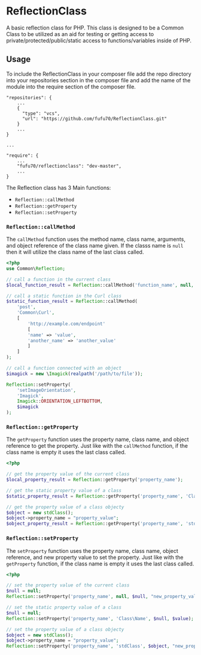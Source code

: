 # ReflectionClass

A basic reflection class for PHP. This class is designed to be a Common Class to be utilized as an aid for testing or getting access to private/protected/public/static access to functions/variables inside of PHP.

## Usage

To include the ReflectionClass in your composer file add the repo directory into your repositories section in the composer file and add the name of the module into the require section of the composer file.

```
"repositories": {
    ...
    { 
      "type": "vcs", 
      "url": "https://github.com/fufu70/ReflectionClass.git"
    }
    ...
}

...

"require": {
    ...
    "fufu70/reflectionclass": "dev-master",
    ...
}
```

The Reflection class has 3 Main functions:

* `Reflection::callMethod`
* `Reflection::getProperty`
* `Reflection::setProperty`

### `Reflection::callMethod`

The `callMethod` function uses the method name, class name, arguments, and object reference of the class name given. If the classs name is `null` then it will utilize the class name of the last class called.

```php
<?php
use Common\Reflection;

// call a function in the current class
$local_function_result = Reflection::callMethod('function_name', null, []);

// call a static function in the Curl class
$static_function_result = Reflection::callMethod(
    'post', 
    'Common\Curl', 
    [
        'http://example.com/endpoint'
        [
        'name' => 'value',
        'another_name' => 'another_value'
        ]
    ]
);

// call a function connected with an object
$imagick = new \Imagick(realpath('/path/to/file'));

Reflection::setProperty(
    'setImageOrientation', 
    'Imagick', 
    Imagick::ORIENTATION_LEFTBOTTOM, 
    $imagick
);
```

### `Reflection::getProperty`

The `getProperty` function uses the property name, class name, and object reference to get the property. Just like with the `callMethod` function, if the class name is empty it uses the last class called.

```php
<?php

// get the property value of the current class
$local_property_result = Reflection::getProperty('property_name');

// get the static property value of a class
$static_property_result = Reflection::getProperty('property_name', 'Class\Name');

// get the property value of a class objecty
$object = new stdClass();
$object->property_name = "property_value";
$object_property_result = Reflection::getProperty('property_name', 'stdClass', $object);
```

### `Reflection::setProperty`

The `setProperty` function uses the property name, class name, object reference, and new property value to set the property. Just like with the `getProperty` function, if the class name is empty it uses the last class called.

```php
<?php

// set the property value of the current class
$null = null;
Reflection::setProperty('property_name', null, $null, "new_property_value");

// set the static property value of a class
$null = null;
Reflection::setProperty('property_name', 'Class\Name', $null, $value);

// set the property value of a class objecty
$object = new stdClass();
$object->property_name = "property_value";
Reflection::setProperty('property_name', 'stdClass', $object, "new_property_value");
```